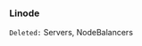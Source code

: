 <!-- usedin: [ _legacy_docker/stack-management/server-deletion-v1.md, _maestro/stack-management/server-deletion-v1.md, _node/stack-management/server-deletion-v1.md, _rails/stack-management/server-deletion-v1.md] -->


### Linode
`Deleted:` Servers, NodeBalancers

